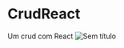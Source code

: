 # CrudReact
 Um crud com React
![Sem título](https://github.com/DanilodRamos/CrudReact/assets/116719740/b5758bd1-d9f1-4029-822f-3131d913667d)

